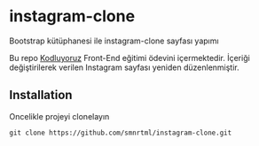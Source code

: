 # instagram-clone
Bootstrap kütüphanesi ile instagram-clone sayfası yapımı


Bu repo [Kodluyoruz](https://kodluyoruz.org/) Front-End eğitimi ödevini içermektedir.
İçeriği değiştirilerek verilen Instagram sayfası yeniden düzenlenmiştir.

## Installation

Oncelikle projeyi clonelayın

```
git clone https://github.com/smnrtml/instagram-clone.git
```

